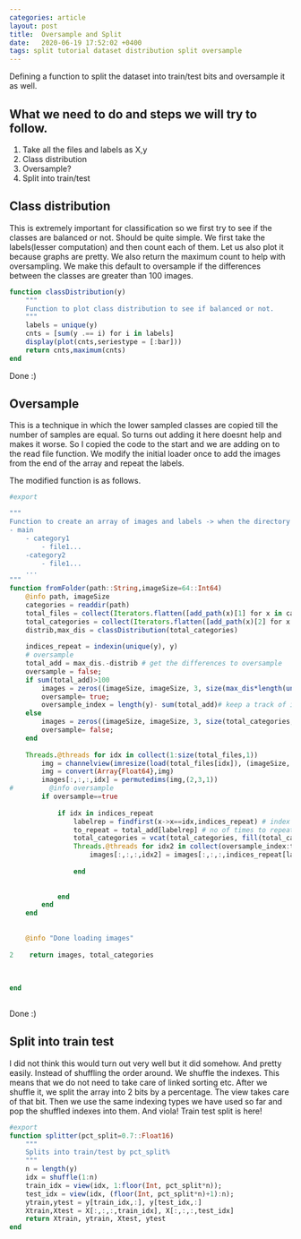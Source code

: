 ```yaml
---
categories: article
layout: post
title:  Oversample and Split
date:   2020-06-19 17:52:02 +0400
tags: split tutorial dataset distribution split oversample
---
```


Defining a function to split the dataset into train/test bits and oversample it as well.

## What we need to do and steps we will try to follow.
 
1. Take all the files and labels as X,y
2. Class distribution
3. Oversample?
4. Split into train/test

## Class distribution
This is extremely important for classification so we first try to see if the classes are balanced or not.
Should be quite simple. We first take the labels(lesser computation) and then count each of them. Let us also plot it because graphs are pretty.
We also return the maximum count to help with oversampling.
We make this default to oversample if the differences between the classes are greater than 100 images.
```julia 
function classDistribution(y)
    """
    Function to plot class distribution to see if balanced or not.
    """
    labels = unique(y)
    cnts = [sum(y .== i) for i in labels]
    display(plot(cnts,seriestype = [:bar]))
    return cnts,maximum(cnts)
end
``` 

Done :)

## Oversample
This is a technique in which the lower sampled classes are copied till the number of samples are equal.
So turns out adding it here doesnt help and makes it worse. So I copied the code to the start and we are adding on to the read file function.
We modify the initial loader once to add the images from the end of the array and repeat the labels. 

The modified function is as follows.

```julia 
#export

"""
Function to create an array of images and labels -> when the directory structure is as follows
- main
    - category1
        - file1...
    -category2
        - file1...
    ...
"""
function fromFolder(path::String,imageSize=64::Int64)
    @info path, imageSize
    categories = readdir(path)
    total_files = collect(Iterators.flatten([add_path(x)[1] for x in categories]));
    total_categories = collect(Iterators.flatten([add_path(x)[2] for x in categories]));
    distrib,max_dis = classDistribution(total_categories)
    
    indices_repeat = indexin(unique(y), y)
    # oversample
    total_add = max_dis.-distrib # get the differences to oversample
    oversample = false;
    if sum(total_add)>100
        images = zeros((imageSize, imageSize, 3, size(max_dis*length(unique(total_categories)),1)));
        oversample= true;
        oversample_index = length(y)- sum(total_add)# keep a track of indices from the back
    else
        images = zeros((imageSize, imageSize, 3, size(total_categories,1)));
        oversample= false;
    end
    
    Threads.@threads for idx in collect(1:size(total_files,1))
        img = channelview(imresize(load(total_files[idx]), (imageSize, imageSize)))
        img = convert(Array{Float64},img)
        images[:,:,:,idx] = permutedims(img,(2,3,1))
#         @info oversample
        if oversample==true
            
            if idx in indices_repeat
                labelrep = findfirst(x->x==idx,indices_repeat) # index in the repeated list
                to_repeat = total_add[labelrep] # no of times to repeat
                total_categories = vcat(total_categories, fill(total_categories[indices_repeat[labelrep]],to_repeat))
                Threads.@threads for idx2 in collect(oversample_index:to_repeat)
                    images[:,:,:,idx2] = images[:,:,:,indices_repeat[labelrep] ]
                    
                end
                
                
            end
        end
    end
            
      
    @info "Done loading images"
    
2    return images, total_categories
    
    
    
end
    
``` 

Done :)

## Split into train test
I did not think this would turn out very well but it did somehow. And pretty easily.
Instead of shuffling the order around. We shuffle the indexes. This means that we do not need to take care of linked sorting etc.
After we shuffle it, we split the array into 2 bits by a percentage. 
The view takes care of that bit.
Then we use the same indexing types we have used so far and pop the shuffled indexes into them. And viola! Train test split is here!

```julia
#export
function splitter(pct_split=0.7::Float16)
    """
    Splits into train/test by pct_split%
    """
    n = length(y)
    idx = shuffle(1:n)
    train_idx = view(idx, 1:floor(Int, pct_split*n));
    test_idx = view(idx, (floor(Int, pct_split*n)+1):n);
    ytrain,ytest = y[train_idx,:], y[test_idx,:]
    Xtrain,Xtest = X[:,:,:,train_idx], X[:,:,:,test_idx]
    return Xtrain, ytrain, Xtest, ytest
end
```
